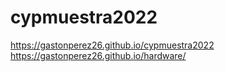 # cypmuestra2022

https://gastonperez26.github.io/cypmuestra2022
https://gastonperez26.github.io/hardware/
